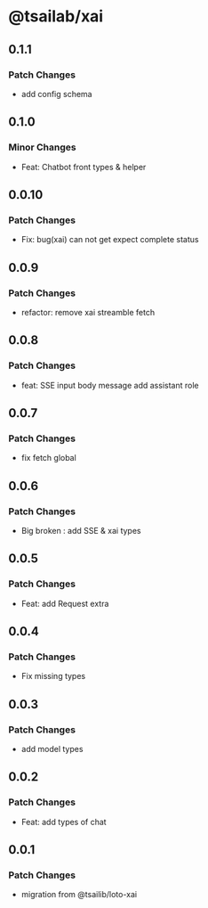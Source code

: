 # @tsailab/xai

## 0.1.1

### Patch Changes

- add config schema

## 0.1.0

### Minor Changes

- Feat: Chatbot front types & helper

## 0.0.10

### Patch Changes

- Fix: bug(xai) can not get expect complete status

## 0.0.9

### Patch Changes

- refactor: remove xai streamble fetch

## 0.0.8

### Patch Changes

- feat: SSE input body message add assistant role

## 0.0.7

### Patch Changes

- fix fetch global

## 0.0.6

### Patch Changes

- Big broken : add SSE & xai types

## 0.0.5

### Patch Changes

- Feat: add Request extra

## 0.0.4

### Patch Changes

- Fix missing types

## 0.0.3

### Patch Changes

- add model types

## 0.0.2

### Patch Changes

- Feat: add types of chat

## 0.0.1

### Patch Changes

- migration from @tsailib/loto-xai
